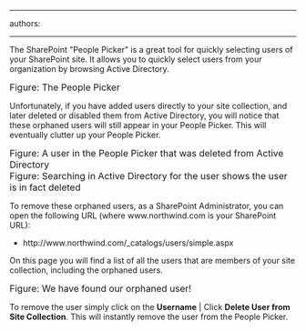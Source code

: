

---
authors:

---




<span class='intro'> The SharePoint &quot;People Picker&quot; is a great tool for quickly selecting users of your SharePoint site. It allows you to quickly select users from your organization by browsing Active Directory. </span>

<img class="ms-rteCustom-ImageArea" src="/PublishingImages/PeoplePicker.jpg" alt="" /><br>
<font size="-0" class="ms-rteCustom-FigureNormal">Figure&#58; The People Picker</font>
<p>Unfortunately, if you have added users directly to your site collection, and later deleted or disabled them from Active Directory, you will notice that these orphaned users will still appear in your People Picker. This will eventually clutter up your People Picker.</p>
<img class="ms-rteCustom-ImageArea" src="/PublishingImages/PeoplePicker-deleted.jpg" alt="" /><br>
<font size="-0" class="ms-rteCustom-FigureNormal">Figure&#58; A user in the People Picker that was deleted from Active Directory</font>
<img class="ms-rteCustom-ImageArea" src="/PublishingImages/PeoplePicker-searching.jpg" alt="" /><br>
<font size="-0" class="ms-rteCustom-FigureNormal">Figure&#58; Searching in Active Directory for the user shows the user is in fact deleted</font>
<p>To remove these orphaned users, as a SharePoint Administrator, you can open the following URL (where www.northwind.com is your SharePoint URL)&#58;</p>
<ul>
<li>http&#58;//www.northwind.com/_catalogs/users/simple.aspx </li>
</ul>
<p>On this page you will find a list of all the users that are members of your site collection, including the orphaned users. </p>
<img class="ms-rteCustom-ImageArea" src="/PublishingImages/PeoplePicker-found.jpg" alt="" /><br>
<font size="-0" class="ms-rteCustom-FigureNormal">Figure&#58; We have found our orphaned user!</font>
<p>To remove the user simply click on the <strong>Username</strong> | Click <strong>Delete User from Site Collection</strong>. This will instantly remove the user from the People Picker.</p>



